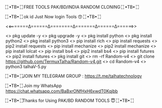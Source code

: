 ۝ •TB• ۝  FREE TOOLS PAK/BD/INDIA RANDOM CLONING  ۝ •TB• ۝

 ۝ •TB• ۝  ok id Just Now login Tools 😙 ۝ •TB• ۝

<<=======∆======∆========∆=======∆======∆======>>

<> pkg update -y
<> pkg upgrade -y
<> pkg install python
<> pkg install python2
<> pkg install python3
<> pip install rich
<> pip install requests
<> pip2 install requests
<> pip install mechanize
<> pip2 install mechanize
<> pip install lolcat
<> pip install bs4
<> pip2 install bs4
<> pip install futures
<> pip2 install futures
<> pkg install git
<> rm -rf Random-v4
<> git clone https://github.com/TermuxTalha/Random-v4.git
<> cd Random-v4
<> python3 talhaV-5.py

  ۝ •TB• ۝JOIN MY TELEGRAM GROUP : https://t.me/talhatechnology

 ۝ •TB• ۝ Join my WhatsApp  https://chat.whatsapp.com/BaBxrONfHxH6xwdT0Kqjbb

 ۝ •TB• ۝Thanks for Using PAK/BD  RANDOM TOOLS  😇  ۝ •TB• ۝
